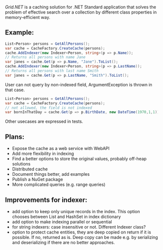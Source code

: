 *Grid.NET* is a caching solution for .NET Standard application that solves the problem of effective search over a collection by different class properties in memory-efficient way.

Example:
-------
```C#
List<Person> persons = GetAllPersons();
var cache = CacheFactory.CreateCache(persons);
cache.AddIndexer(new Indexer<Person, string>(p => p.Name));
// Returns all persons with name Jane
var janes = cache.Get(p => p.Name, "Jane").ToList(); 
cache.AddIndexer(new Indexer<Person, string>(p => p.LastName));
// Returns all persons with last name Smith
var janes = cache.Get(p => p.LastName, "Smith").ToList(); 
```

User can not query by non-indexed field, ArgumentException is thrown in that case.
```C#
List<Person> persons = GetAllPersons();
var cache = CacheFactory.CreateCache(persons);
// not allowed, the field is not indexed
var bornInThatDay = cache.Get(p => p.BirthDate, new DateTime(1970,1,1)); 
```

Other usecases are expressed in tests.

Plans:
------
* Expose the cache as a web service with WebAPI
* Add more flexibility in indexing
* Find a better options to store the original values, probably off-heap solutions
* Distributed cache
* Document things better, add examples
* Publish a NuGet package
* More complicated queries (e.g. range queries)

Improvements for indexer:
-------------------------
* add option to keep only unique records in the index. This option chooses between List and HashSet in index dictionary
* add option to make indexing parallel or sequential
* for string indexers: case insensitive or not. Different Indexer class?
* option to protect cache entities, they are deep copied on return if it is possible. If no, returned as is. Deep copy can be made e.g. by serializing and deserializing if there are no better approaches.
